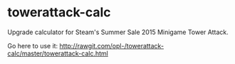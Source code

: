# towerattack-calc
Upgrade calculator for Steam's Summer Sale 2015 Minigame Tower Attack.

Go here to use it: http://rawgit.com/opl-/towerattack-calc/master/towerattack-calc.html